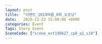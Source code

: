 ```yaml
---
layout: post
title:  "이벤트_2019여름_0화_오프닝"
date:   2020-12-22 15:00:00 +0000
categories: Event
Tags: Story Event
SceneCode: ["scene_evt190627_cp0_q1_s10"]
---
```

